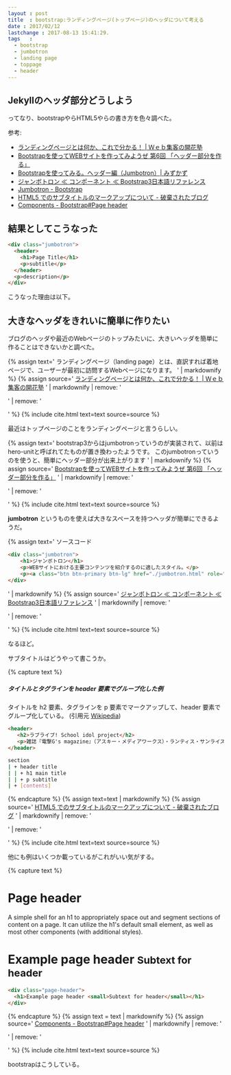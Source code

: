 ```yaml
---
layout : post
title  : bootstrap:ランディングページ(トップページ)のヘッダについて考える
date : 2017/02/12
lastchange : 2017-08-13 15:41:29.
tags   :
  - bootstrap
  - jumbotron
  - landing page
  - toppage
  - header
---
```


## Jekyllのヘッダ部分どうしよう

ってなり、bootstrapやらHTML5やらの書き方を色々調べた。

参考:

* [ランディングページとは何か、これで分かる！ \| Ｗｅｂ集客の開花塾](https://web60.co.jp/landing-page.html)
* [Bootstrapを使ってWEBサイトを作ってみようぜ 第6回 「ヘッダー部分を作る」](http://9-bb.com/?p=8782)
* [Bootstrapを使ってみる。ヘッダー編（Jumbotron）\| みずかず](http://mizukazu.minibird.jp/bootstrap-jumbotron/)
* [ジャンボトロン ≪ コンポーネント ≪ Bootstrap3日本語リファレンス](http://bootstrap3.cyberlab.info/components/jumbotron.html)
* [Jumbotron - Bootstrap](https://v4-alpha.getbootstrap.com/components/jumbotron/)
* [HTML5 でのサブタイトルのマークアップについて - 破棄されたブログ](http://hateda.hatenadiary.jp/entry/2013/05/09/000124)
* [Components - Bootstrap#Page header](http://getbootstrap.com/components/#page-header)

## 結果としてこうなった

```html
<div class="jumbotron">
  <header>
    <h1>Page Title</h1>
    <p>subtitle</p>
  </header>
  <p>description</p>
</div>
```

こうなった理由は以下。

## 大きなヘッダをきれいに簡単に作りたい

ブログのヘッダや最近のWebページのトップみたいに、大きいヘッダを簡単に作ることはできないかと調べた。

{% assign text='
ランディングページ（landing page）とは、直訳すれば着地ページで、ユーザーが最初に訪問するWebページになります。
' | markdownify %}
{% assign source='
[ランディングページとは何か、これで分かる！ \| Ｗｅｂ集客の開花塾](https://web60.co.jp/landing-page.html)
' | markdownify | remove: '<p>' | remove: '</p>' %}
{% include cite.html text=text source=source %}

最近はトップページのことをランディングページと言うらしい。

{% assign text='
bootstrap3からはjumbotronっていうのが実装されて、以前はhero-unitと呼ばれてたものが置き換わったようです。
このjumbotronっていうのを使うと、簡単にヘッダー部分が出来上がります
' | markdownify %}
{% assign source='
[Bootstrapを使ってWEBサイトを作ってみようぜ 第6回 「ヘッダー部分を作る」](http://9-bb.com/?p=8782)
' | markdownify | remove: '<p>' | remove: '</p>' %}
{% include cite.html text=text source=source %}

__jumbotron__ というものを使えば大きなスペースを持つヘッダが簡単にできるようだ。

{% assign text='
ソースコード

```html
<div class="jumbotron">
	<h1>ジャンボトロン</h1>
	<p>WEBサイトにおける主要コンテンツを紹介するのに適したスタイル。</p>
	<p><a class="btn btn-primary btn-lg" href="./jumbotron.html" role="button">もっと詳しく</a></p>
</div>
```

' | markdownify %}
{% assign source='
[ジャンボトロン ≪ コンポーネント ≪ Bootstrap3日本語リファレンス](http://bootstrap3.cyberlab.info/components/jumbotron.html)
' | markdownify | remove: '<p>' | remove: '</p>' %}
{% include cite.html text=text source=source %}

なるほど。

サブタイトルはどうやって書こうか。

{% capture text %}
##### タイトルとタグラインを header 要素でグループ化した例

タイトルを h2 要素、タグラインを p 要素でマークアップして、header 要素でグループ化している。
(引用元 [Wikipedia](https://ja.wikipedia.org/wiki/%E3%83%A9%E3%83%96%E3%83%A9%E3%82%A4%E3%83%96!))

```html
<header>
   <h2>ラブライブ! School idol project</h2>
   <p>雑誌『電撃G's magazine』（アスキー・メディアワークス）・ランティス・サンライズの合同ユーザー参加企画、および関連作品の名義。</p>
</header>
```

```sh
section
| + header title
| | + h1 main title
| | + p subtitle
| + [contents]
```
{% endcapture %}
{% assign text=text | markdownify %}
{% assign source='
[HTML5 でのサブタイトルのマークアップについて - 破棄されたブログ](http://hateda.hatenadiary.jp/entry/2013/05/09/000124)
' | markdownify | remove: '<p>' | remove: '</p>' %}
{% include cite.html text=text source=source %}



他にも例はいくつか載っているがこれがいい気がする。

{% capture text %}
# Page header

A simple shell for an h1 to appropriately space out and segment sections of content on a page.
It can utilize the h1's default small element, as well as most other components (with additional styles).

<div class="page-header">
  <h1>Example page header <small>Subtext for header</small></h1>
</div>

```html
<div class="page-header">
  <h1>Example page header <small>Subtext for header</small></h1>
</div>
```
{% endcapture %}
{% assign text = text | markdownify %}
{% assign source='
[Components - Bootstrap#Page header](http://getbootstrap.com/components/#page-header)
' | markdownify | remove: '<p>' | remove: '</p>' %}
{% include cite.html text=text source=source %}

bootstrapはこうしている。

